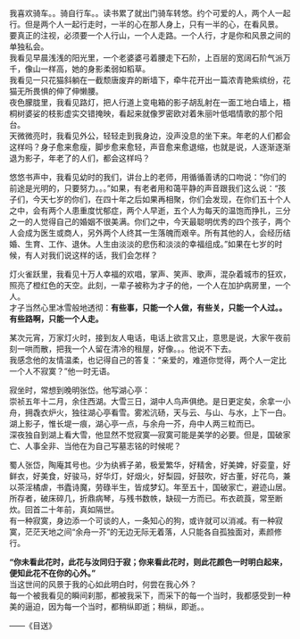 我喜欢骑车。。骑自行车。。读书累了就出门骑车转悠。约个可爱的人，两个人一起行。但是两个人一起行走时，一半的心在那人身上，只有一半的心，在看风景。  
要真正的注视，必须要一个人行山，一个人走路。一个人行，才是你和风景之间的单独私会。  
我看见早晨浅浅的阳光里，一个老婆婆弓着腰走下石阶，上百层的宽阔石阶气派万千，像山一样高，她的身影柔弱如稻草。  
我看见一只花猫斜躺在一截颓唐废弃的断墙下，牵牛花开出一篇浓青艳紫缤纷，花猫无所畏惧的伸了伸懒腰。  
夜色朦胧里，我看见路灯，把人行道上变电箱的影子胡乱射在一面工地白墙上，梧桐树婆娑的枝影虚实交错掩映，看起来就像罗密欧对着朱丽叶低唱情歌的那个阳台。  
天微微亮时，我看见外公，轻轻走到我身边，没声没息的坐下来。年老的人们都会这样吗？身子愈来愈瘦，脚步愈来愈轻，声音愈来愈退缩，也就是说，人逐渐逐渐退为影子，年老了的人们，都会这样吗？  

悠悠书声中，我看见幼时的我们，讲台上的老师，用循循善诱的口吻说：“你们的前途是光明的，只要努力。。。”如果，有老者用和蔼平静的声音跟我们这么说：“孩子们，今天七岁的你们，在四十年之后如果再相聚，你们会发现，在你们五十个人之中，会有两个人患重度忧郁症，两个人早逝，五个人为每天的温饱而挣扎，三分之一的人觉得自己的婚姻不很美满。你们之中，今天最聪明优秀的四个孩子，两个人会成为医生或商人，另外两个人终其一生落魄而艰辛。所有其他的人，会经历结婚、生育、工作、退休。人生由淡淡的悲伤和淡淡的幸福组成。”如果在七岁的时候，有人对我们说这样的话，我们会怎样？

灯火雀跃里，我看见十万人幸福的欢唱，掌声、笑声、歌声，混杂着城市的狂欢，照亮了橙红色的天空。此刻，一辈子被称为才子的他，一个人在加护病房里，一个人。  
才子当然心里冰雪般地透彻：**有些事，只能一个人做，有些关，只能一个人过。。有些路啊，只能一个人走。**

某次元宵，万家灯火时，接到友人电话，电话上欲言又止，意思是说，大家午夜前刻一哄而散，把我一个人留在清冷的租屋，好像。。。他说不下去。  
我感念他的友情温柔，也记得自己的答复：“亲爱的，难道你觉得，两个人一定比一个人不寂寞？”他一时无语。

寂坐时，常想到晚明张岱。他写湖心亭：  
崇祯五年十二月，余住西湖。大雪三日，湖中人鸟声俱绝。是日更定矣，余拿一小舟，拥毳衣炉火，独往湖心亭看雪。雾淞沆砀，天与云、与山、与水，上下一白。湖上影子，惟长堤一痕，湖心亭一点，与余舟一芥，舟中人两三粒而已。  
深夜独自到湖上看大雪，他显然不觉寂寞—寂寞可能是美学的必要。但是，国破家亡、人事全非、当他在为自己写墓志铭的时候呢？

蜀人张岱，陶庵其号也。少为纨裤子弟，极爱繁华，好精舍，好美婢，好娈童，好鲜衣，好美食，好骏马，好华灯，好烟火，好梨园，好鼓吹，好古董，好花鸟，兼以茶淫橘虐，书蠹诗魔，劳碌半生，皆成梦幻。年至五十，国破家亡，避迹山居。所存者，破床碎几，折鼎病琴，与残书数帙，缺砚一方而已。布衣疏莨，常至断炊。回首二十年前，真如隔世。  
有一种寂寞，身边添一个可谈的人，一条知心的狗，或许就可以消减。有一种寂寞，茫茫天地之间“余舟一芥”的无边无际无着落，人只能各自孤独面对，素颜修行。  

**“你未看此花时，此花与汝同归于寂；你来看此花时，则此花颜色一时明白起来，便知此花不在你的心外。”**  
当这世间的风景于我的心如此明白时，何尝在我心外？  
每一个被我看见的瞬间刹那，都被我采下，而采下的每一个当时，我都感受到一种美的逼迫，因为每一个当时，都稍纵即逝；稍纵，即逝。。  

——《目送》
